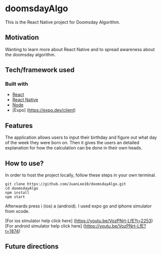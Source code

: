 # doomsdayAlgo

This is the React Native project for Doomsday Algorithm.

## Motivation
<!-- A short description of the motivation behind the creation and maintenance of the project. This should explain **why** the project exists. -->

Wanting to learn more about React Native and to spread awareness about the doomsday algorithm. 

<!-- ## Build status
Build status of continus integration i.e. travis, appveyor etc. Ex. - 

[![Build Status](https://travis-ci.org/akashnimare/foco.svg?branch=master)](https://travis-ci.org/akashnimare/foco)
[![Windows Build Status](https://ci.appveyor.com/api/projects/status/github/akashnimare/foco?branch=master&svg=true)](https://ci.appveyor.com/project/akashnimare/foco/branch/master)

## Code style
If you're using any code style like xo, standard etc. That will help others while contributing to your project. Ex. -

[![js-standard-style](https://img.shields.io/badge/code%20style-standard-brightgreen.svg?style=flat)](https://github.com/feross/standard)
 
## Screenshots
Include logo/demo screenshot etc. -->

## Tech/framework used

### Built with
- [React](https://reactjs.org)
- [React Native](https://reactnative.dev)
- [Node](https://nodejs.org/en)
- [Expo] (https://expo.dev/client)

## Features
The application allows users to input their birthday and figure out what day of the week they were born on. Then it gives the users an 
detailed explanation for how the calculation can be done in their own heads.

## How to use?
In order to host the project locally, follow these steps in your own terminal.

    git clone https://github.com/JuanLee10/doomsdayAlgo.git
    cd doomsdayAlgo
    npm install
    npm start

Afterwards press i (ios) a (android). I used expo go and iphone simulator from xcode. 

[For ios simulator help click here] (https://youtu.be/VozPNrt-LfE?t=2253)
[For android simulator help click here] (https://youtu.be/VozPNrt-LfE?t=1874)

## Future directions


<!-- 

## Code Example
Show what the library does as concisely as possible, developers should be able to figure out **how** your project solves their problem by looking at the code example. Make sure the API you are showing off is obvious, and that your code is short and concise.

## Installation
Provide step by step series of examples and explanations about how to get a development env running.

## API Reference

Depending on the size of the project, if it is small and simple enough the reference docs can be added to the README. For medium size to larger projects it is important to at least provide a link to where the API reference docs live.

## Tests
Describe and show how to run the tests with code examples.

## Contribute

Let people know how they can contribute into your project. A [contributing guideline](https://github.com/zulip/zulip-electron/blob/master/CONTRIBUTING.md) will be a big plus.

## Credits
Give proper credits. This could be a link to any repo which inspired you to build this project, any blogposts or links to people who contrbuted in this project. 

#### Anything else that seems useful

## License
A short snippet describing the license (MIT, Apache etc)

MIT © [Yourname]() -->

